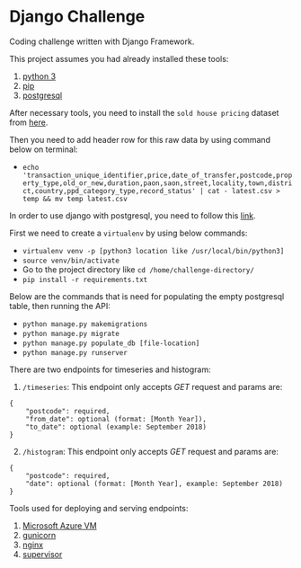 # Django Challenge
Coding challenge written with Django Framework.

This project assumes you had already installed these tools:
1. [python 3](https://realpython.com/installing-python/)
2. [pip](https://www.makeuseof.com/tag/install-pip-for-python/)
3. [postgresql](http://postgresguide.com/setup/install.html)

After necessary tools, you need to install the `sold house pricing` dataset from [here](https://data.gov.uk/dataset/4c9b7641-cf73-4fd9-869a-4bfeed6d440e/hm-land-registry-price-paid-data).

Then you need to add header row for this raw data by using command below on terminal:
* `echo 'transaction_unique_identifier,price,date_of_transfer,postcode,property_type,old_or_new,duration,paon,saon,street,locality,town,district,country,ppd_category_type,record_status' | cat - latest.csv > temp && mv temp latest.csv`

In order to use django with postgresql, you need to follow this [link](https://www.digitalocean.com/community/tutorials/how-to-use-postgresql-with-your-django-application-on-ubuntu-14-04).

First we need to create a `virtualenv` by using below commands:
* `virtualenv venv -p [python3 location like /usr/local/bin/python3]`
* `source venv/bin/activate`
* Go to the project directory like `cd /home/challenge-directory/`
* `pip install -r requirements.txt`

Below are the commands that is need for populating the empty postgresql table, then running the API:
* `python manage.py makemigrations`
* `python manage.py migrate`
* `python manage.py populate_db [file-location]`
* `python manage.py runserver`


There are two endpoints for timeseries and histogram:
1. `/timeseries`:
This endpoint only accepts *GET* request and params are:
```
{
	"postcode": required,
	"from_date": optional (format: [Month Year]),
	"to_date": optional (example: September 2018)
}
```

2. `/histogram`:
This endpoint only accepts *GET* request and params are:
```
{
	"postcode": required,
	"date": optional (format: [Month Year], example: September 2018)
}
```

Tools used for deploying and serving endpoints:
1. [Microsoft Azure VM](https://azure.microsoft.com/tr-tr/services/virtual-machines/)
2. [gunicorn](https://gunicorn.org/)
3. [nginx](https://www.nginx.com/)
4. [supervisor](http://supervisord.org/introduction.html)
